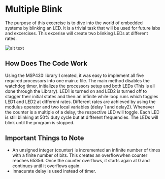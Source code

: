 # Multiple Blink
The purpose of this excercise is to dive into the world of embedded systems by blinking an LED. It is a trivial task that will be used for future labs and excercises. This excerise will create two blinking LEDs at different rates.

![alt text](https://github.com/RU09342/lab-2-blinking-leds-tcsmith20/blob/master/Multiple%20Blink/Multiple%20Blink.gif)

## How Does The Code Work
Using the MSP430 library I created, it was easy to implement all five required processors into one main.c file. The main method disables the watchdog timer, initializes the processors setup and both LEDs (This is all done through the Library). LED1 is turned on and LED2 is turned off to stagger their initial states and then an infinite while loop runs which toggles LED1 and LED2 at different rates. Different rates are achieved by using the modulus operator and two local variables (delay 1 and delay2). Whenever the counter is a multiple of a delay, the respective LED will toggle. Each LED is still blinking at 50% duty cycle but at different frequencies. The LEDs will blink until the program is stopped.

## Important Things to Note
* An unsigned integer (counter) is incremented an infinite number of times with a finite number of bits. This creates an overflowwhen counter reaches 65356. Once the counter overflows, it starts again at 0 and continues until it overflows again.
* Innacurate delay is used instead of timer.